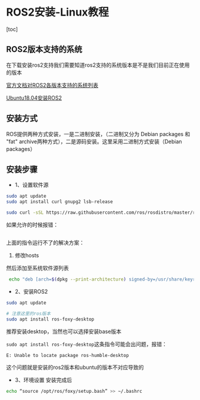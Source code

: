 # ROS2安装-Linux教程

[toc]

## ROS2版本支持的系统

在下载安装ros2支持我们需要知道ros2支持的系统版本是不是我们目前正在使用的版本

[官方文档对ROS2各版本支持的系统列表](https://www.ros.org/reps/rep-2000.html#foxy-fitzroy-may-2020-may-2023)

[Ubuntu18.04安装ROS2](https://blog.csdn.net/fanshuaifang/article/details/114399792?spm=1001.2101.3001.6650.10&utm_medium=distribute.pc_relevant.none-task-blog-2%7Edefault%7EBlogCommendFromBaidu%7ERate-10-114399792-blog-122810537.t0_searchtargeting_v1&depth_1-utm_source=distribute.pc_relevant.none-task-blog-2%7Edefault%7EBlogCommendFromBaidu%7ERate-10-114399792-blog-122810537.t0_searchtargeting_v1&utm_relevant_index=17)

## 安装方式 

ROS提供两种方式安装，一是二进制安装，（二进制又分为 Debian packages 和 "fat" archive两种方式），二是源码安装。这里采用二进制方式安装（Debian packages）

## 安装步骤

* 1、设置软件源 
```bash
sudo apt update
sudo apt install curl gnupg2 lsb-release
```

```bash
sudo curl -sSL https://raw.githubusercontent.com/ros/rosdistro/master/ros.key -o /usr/share/keyrings/ros-archive-keyring.gpg
```

如果允许的时候报错：

```bash

```

上面的指令运行不了的解决方案：
1. 修改hosts



 然后添加至系统软件源列表 
 
```bash
 echo "deb [arch=$(dpkg --print-architecture) signed-by=/usr/share/keyrings/ros-archive-keyring.gpg] http://packages.ros.org/ros2/ubuntu $(lsb_release -cs) main" | sudo tee /etc/apt/sources.list.d/ros2.list > /dev/null
```

* 2、安装ROS2 

```bash
sudo apt update 

# 注意这里的ros版本
sudo apt install ros-foxy-desktop 
```

推荐安装desktop，当然也可以选择安装base版本

`sudo apt install ros-foxy-desktop`这条指令可能会出问题，报错：

```bash
E: Unable to locate package ros-humble-desktop
```

这个问题就是安装的ros2版本和ubuntu的版本不对应导致的



* 3、环境设置 安装完成后 

```bash
echo “source /opt/ros/foxy/setup.bash” >> ~/.bashrc
```

